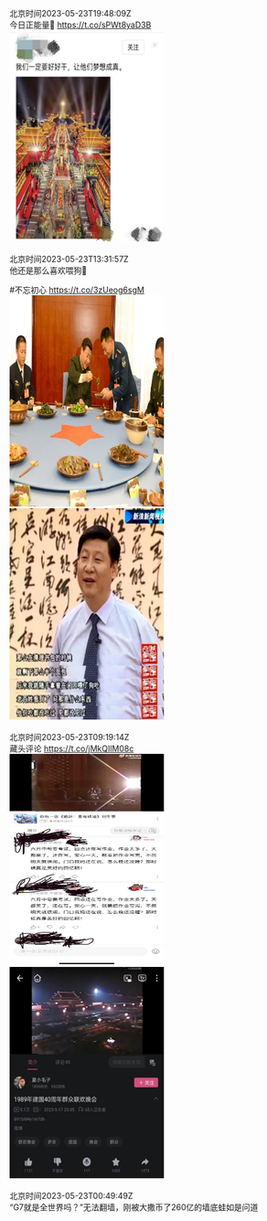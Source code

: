 北京时间2023-05-23T19:48:09Z<br>今日正能量💪 https://t.co/sPWt8yaD3B<br><img src='/temp/image/2023/u-Month-5/1660975901490794501_0.jpg' width='270' height='370'><br><br>北京时间2023-05-23T13:31:57Z<br>他还是那么喜欢喂狗🥺

#不忘初心 https://t.co/3zUeog6sgM<br><img src='/temp/image/2023/u-Month-5/1660881229518974976_0.jpg' width='270' height='370'><img src='/temp/image/2023/u-Month-5/1660881229518974976_1.jpg' width='270' height='370'><br><br>北京时间2023-05-23T09:19:14Z<br>藏头评论 https://t.co/jMkQIlM08c<br><img src='/temp/image/2023/u-Month-5/1660817632516505602_0.jpg' width='270' height='370'><img src='/temp/image/2023/u-Month-5/1660817632516505602_1.jpg' width='270' height='370'><br><br>北京时间2023-05-23T00:49:49Z<br>“G7就是全世界吗？”无法翻墙，刚被大撒币了260亿的墙底蛙如是问道<br><br><br>